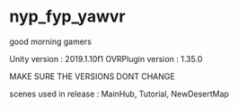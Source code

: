 # nyp_fyp_yawvr
good morning gamers

Unity version : 2019.1.10f1
OVRPlugin version : 1.35.0

MAKE SURE THE VERSIONS DONT CHANGE

scenes used in release : MainHub, Tutorial, NewDesertMap
